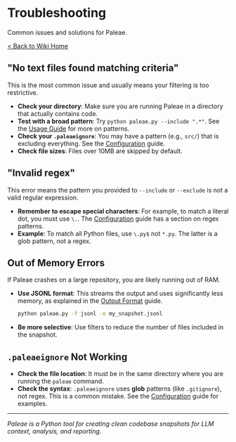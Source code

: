 # Troubleshooting

Common issues and solutions for Paleae.

[< Back to Wiki Home](Home)

## "No text files found matching criteria"

This is the most common issue and usually means your filtering is too restrictive.

- **Check your directory**: Make sure you are running Paleae in a directory that actually contains code.
- **Test with a broad pattern**: Try `python paleae.py --include ".*"`. See the [Usage Guide](Usage-Guide) for more on patterns.
- **Check your `.paleaeignore`**: You may have a pattern (e.g., `src/`) that is excluding everything. See the [Configuration](Configuration) guide.
- **Check file sizes**: Files over 10MB are skipped by default.

## "Invalid regex"

This error means the pattern you provided to `--include` or `--exclude` is not a valid regular expression.

- **Remember to escape special characters**: For example, to match a literal dot, you must use `\.`. The [Configuration](Configuration) guide has a section on regex patterns.
- **Example**: To match all Python files, use `\.py$` not `*.py`. The latter is a glob pattern, not a regex.

## Out of Memory Errors

If Paleae crashes on a large repository, you are likely running out of RAM.

- **Use JSONL format**: This streams the output and uses significantly less memory, as explained in the [Output Format](Output-Format) guide.
  ```bash
  python paleae.py -f jsonl -o my_snapshot.jsonl
  ```
- **Be more selective**: Use filters to reduce the number of files included in the snapshot.

## `.paleaeignore` Not Working

- **Check the file location**: It must be in the same directory where you are running the `paleae` command.
- **Check the syntax**: `.paleaeignore` uses **glob** patterns (like `.gitignore`), not regex. This is a common mistake. See the [Configuration](Configuration) guide for examples.

---
*Paleae is a Python tool for creating clean codebase snapshots for LLM context, analysis, and reporting.*
